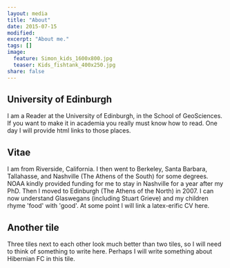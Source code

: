 ```yaml
---
layout: media
title: "About"
date: 2015-07-15
modified:
excerpt: "About me."
tags: []
image:
  feature: Simon_kids_1600x800.jpg
  teaser: Kids_fishtank_400x250.jpg
share: false
---
```


<div class="tiles">

<div class="tile">
  <h2 class="post-title">University of Edinburgh</h2>
  <p class="post-excerpt">I am a Reader at the University of Edinburgh, in the School of GeoSciences. If you want to make it in academia you really must know how to read. One day I will provide html links to those places.</p>
</div><!-- /.tile -->

<div class="tile">
  <h2 class="post-title">Vitae</h2>
  <p class="post-excerpt">I am from Riverside, California. I then went to Berkeley, Santa Barbara, Tallahasse, and Nashville (The Athens of the South) for some degrees. NOAA kindly provided funding for me to stay in Nashville for a year after my PhD. Then I moved to Edinburgh (The Athens of the North) in 2007. I can now understand Glaswegans (including Stuart Grieve) and my children rhyme 'food' with 'good'. At some point I will link a latex-erific CV here.</p>
</div><!-- /.tile -->

<div class="tile">
  <h2 class="post-title">Another tile</h2>
  <p class="post-excerpt">Three tiles next to each other look much better than two tiles, so I will need to think of something to write here. Perhaps I will write something about Hibernian FC in this tile.</p>
</div><!-- /.tile -->


</div><!-- /.tiles -->